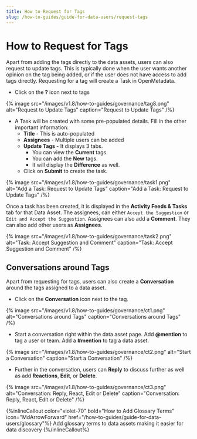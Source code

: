 ```yaml
---
title: How to Request for Tags
slug: /how-to-guides/guide-for-data-users/request-tags
---
```


# How to Request for Tags

Apart from adding the tags directly to the data assets, users can also request to update tags. This is typically done when the user wants another opinion on the tag being added, or if the user does not have access to add tags directly. Requesting for a tag will create a Task in OpenMetadata.

- Click on the **?** icon next to tags

{% image
src="/images/v1.8/how-to-guides/governance/tag8.png"
alt="Request to Update Tags"
caption="Request to Update Tags"
/%}

- A Task will be created with some pre-populated details. Fill in the other important information:
  - **Title** - This is auto-populated
  - **Assignees** - Multiple users can be added
  - **Update Tags** - It displays 3 tabs. 
    - You can view the **Current** tags. 
    - You can add the **New** tags.
    - It will display the **Difference** as well.
  - Click on **Submit** to create the task.

 {% image
 src="/images/v1.8/how-to-guides/governance/task1.png"
 alt="Add a Task: Request to Update Tags"
 caption="Add a Task: Request to Update Tags"
 /%}

Once a task has been created, it is displayed in the **Activity Feeds & Tasks** tab for that Data Asset. The assignees, can either `Accept the Suggestion` or `Edit and Accept the Suggestion`. Assignees can also add a **Comment**. They can also add other users as **Assignees**. 

{% image
src="/images/v1.8/how-to-guides/governance/task2.png"
alt="Task: Accept Suggestion and Comment"
caption="Task: Accept Suggestion and Comment"
/%}

## Conversations around Tags

Apart from requesting for tags, users can also create a **Conversation** around the tags assigned to a data asset.
- Click on the **Conversation** icon next to the tag.

{% image
src="/images/v1.8/how-to-guides/governance/ct1.png"
alt="Conversations around Tags"
caption="Conversations around Tags"
/%}

- Start a conversation right within the data asset page. Add **@mention** to tag a user or team. Add a **#mention** to tag a data asset.

{% image
src="/images/v1.8/how-to-guides/governance/ct2.png"
alt="Start a Conversation"
caption="Start a Conversation"
/%}

- Further in the conversation, users can **Reply** to discuss further as well as add **Reactions**, **Edit**, or **Delete**.

{% image
src="/images/v1.8/how-to-guides/governance/ct3.png"
alt="Conversation: Reply, React, Edit or Delete"
caption="Conversation: Reply, React, Edit or Delete"
/%}

{%inlineCallout
  color="violet-70"
  bold="How to Add Glossary Terms"
  icon="MdArrowForward"
  href="/how-to-guides/guide-for-data-users/glossary"%}
  Add glossary terms to data assets making it easier for data discovery
{%/inlineCallout%}